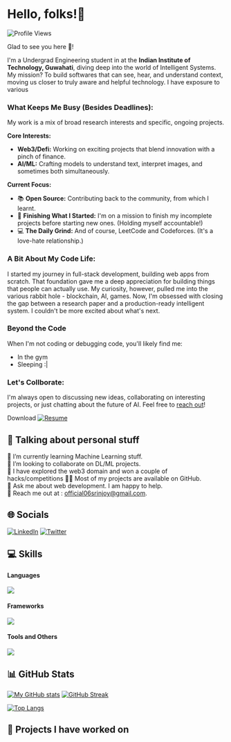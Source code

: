 # Hello, folks!👋

![Profile Views](https://komarev.com/ghpvc/?username=sgcodes7471&label=Profile+Views)

Glad to see you here 🤩!

I'm a Undergrad Engineering student in at the **Indian Institute of Technology, Guwahati**, diving deep into the world of Intelligent Systems. My mission? To build softwares that can see, hear, and understand context, moving us closer to truly aware and helpful technology. I have exposure to various 

### What Keeps Me Busy (Besides Deadlines):

My work is a mix of broad research interests and specific, ongoing projects.

**Core Interests:**
- **Web3/Defi:** Working on exciting projects that blend innovation with a pinch of finance.
- **AI/ML:** Crafting models to understand text, interpret images, and sometimes both simultaneously.

**Current Focus:**
- 📚 **Open Source:** Contributing back to the community, from which I learnt.
- 🧹 **Finishing What I Started:** I'm on a mission to finish my incomplete projects before starting new ones. (Holding myself accountable!)
- 💻 **The Daily Grind:** And of course, LeetCode and Codeforces. (It's a love-hate relationship.)

### A Bit About My Code Life:

I started my journey in full-stack development, building web apps from scratch. That foundation gave me a deep appreciation for building things that people can actually use. My curiosity, however, pulled me into the various rabbit hole - blockchain, AI, games. Now, I'm obsessed with closing the gap between a research paper and a production-ready intelligent system. I couldn't be more excited about what's next.

### Beyond the Code

When I'm not coding or debugging code, you'll likely find me:
- In the gym 
- Sleeping :|

### Let's Collborate:

I'm always open to discussing new ideas, collaborating on interesting projects, or just chatting about the future of AI.  Feel free to [reach out](https://mail.google.com/mail/?view=cm&fs=1&tf=1&to=official06srinjoy@gmail.com)!

Download
<a href="https://iitgoffice-my.sharepoint.com/:b:/g/personal/srinjoy_iitg_ac_in/Ef7npRgjZMlPqhY9zUyBRBoBHamP8o995X7_YppsR8DEWA?e=ZV4Lr8" target="_blank"><img src="https://img.shields.io/badge/Resume-%23121011.svg?logo=google-chrome&logoColor=white" alt="Resume"></a>


## 💫 Talking about personal stuff

🔭 I’m currently learning Machine Learning stuff.  
👯 I’m looking to collaborate on DL/ML projects.  
🌱 I have explored the web3 domain and won a couple of hacks/competitions 
👨‍💻 Most of my projects are available on GitHub.  
💬 Ask me about web development. I am happy to help.  
📧 Reach me out at : official06srinjoy@gmail.com.  

## 🌐 Socials

[![LinkedIn](https://img.shields.io/badge/LinkedIn-%230077B5.svg?logo=linkedin&logoColor=white)](https://www.linkedin.com/in/srinjoy-ghosh-97a9852a4/) [![Twitter](https://img.shields.io/badge/Twitter-%231DA1F2.svg?logo=Twitter&logoColor=white)](https://twitter.com/) 
<!-- [![Website](https://img.shields.io/badge/Website-%23121011.svg?logo=google-chrome&logoColor=white)](https://sgcodes7471.github.io/) -->

## 💻 Skills

#### Languages

<img src="https://skillicons.dev/icons?i=python,js,ts,cpp,c,go,java,solidity"/>

<!-- #### Libraries -->

<!-- <img src="https://skillicons.dev/icons?i=tensorflow,pytorch,opencv,ros"/> -->

<!-- ![TensorFlow](https://img.shields.io/badge/TensorFlow-%23FF6F00.svg?style=for-the-badge&logo=TensorFlow&logoColor=white)
![Keras](https://img.shields.io/badge/Keras-%23D00000.svg?style=for-the-badge&logo=Keras&logoColor=white)
![PyTorch](https://img.shields.io/badge/PyTorch-%23EE4C2C.svg?style=for-the-badge&logo=PyTorch&logoColor=white)
![OpenCV](https://img.shields.io/badge/OpenCV-%23white.svg?style=for-the-badge&logo=OpenCV&logoColor=white)
![NumPy](https://img.shields.io/badge/NumPy-%23013243.svg?style=for-the-badge&logo=NumPy&logoColor=white)
![Pandas](https://img.shields.io/badge/Pandas-%23150458.svg?style=for-the-badge&logo=Pandas&logoColor=white)
![Matplotlib](https://img.shields.io/badge/Matplotlib-%23ffffff.svg?style=for-the-badge&logo=Matplotlib&logoColor=black)
![Seaborn](https://img.shields.io/badge/Seaborn-%23white.svg?style=for-the-badge&logo=Seaborn&logoColor=white)
![scikit-learn](https://img.shields.io/badge/scikit--learn-%23F7931E.svg?style=for-the-badge&logo=scikit-learn&logoColor=white)
![ROS](https://img.shields.io/badge/ROS-%23000.svg?style=for-the-badge&logo=ROS&logoColor=white) -->

#### Frameworks

<img src="https://skillicons.dev/icons?i=flask,nextjs,react,express,nodejs,tailwindcss"/>

<!-- ![Flask](https://img.shields.io/badge/Flask-%23000.svg?style=for-the-badge&logo=Flask&logoColor=white)
![NextJS](https://img.shields.io/badge/NextJS-%23000000.svg?style=for-the-badge&logo=Next.js&logoColor=white)
![React](https://img.shields.io/badge/React-%2320232a.svg?style=for-the-badge&logo=React&logoColor=%2361DAFB)
![ExpressJS](https://img.shields.io/badge/ExpressJS-%23404d59.svg?style=for-the-badge&logo=Express&logoColor=%2361DAFB)
![NodeJS](https://img.shields.io/badge/NodeJS-%23339933.svg?style=for-the-badge&logo=Node.js&logoColor=white)
![TailwindCSS](https://img.shields.io/badge/TailwindCSS-%2338B2AC.svg?style=for-the-badge&logo=Tailwind-CSS&logoColor=white) -->

#### Tools and Others

<img src="https://skillicons.dev/icons?i=postgresql,mysql,mongodb,supabase,linux,git,docker,aws"/>

<!-- ![Git](https://img.shields.io/badge/Git-%23F05033.svg?style=for-the-badge&logo=Git&logoColor=white)
![MongoDB](https://img.shields.io/badge/MongoDB-%234ea94b.svg?style=for-the-badge&logo=MongoDB&logoColor=white)
![PostgreSQL](https://img.shields.io/badge/PostgreSQL-%23316192.svg?style=for-the-badge&logo=PostgreSQL&logoColor=white)
![MySQL](https://img.shields.io/badge/mysql-%2300f.svg?style=for-the-badge&logo=mysql&logoColor=white)
![Supabase](https://img.shields.io/badge/Supabase-3ECF8E?style=for-the-badge&logo=supabase&logoColor=white)
![Linux](https://img.shields.io/badge/Linux-%23FCC624.svg?style=for-the-badge&logo=Linux&logoColor=black) -->


## 📊 GitHub Stats

[![My GitHub stats](https://github-readme-stats.vercel.app/api?username=sgcodes7471&count_private=true&show_icons=true&theme=github_dark)](https://github.com/anuraghazra/github-readme-stats) [![GitHub Streak](https://github-readme-streak-stats-eight.vercel.app/?user=sgcodes7471&theme=github-dark&background=0D1117&border=FFFFFF&stroke=4B8DDA&currStreakNum=C3D1D9&ring=1B2F45&sideLabels=C3D1D9&sideNums=C3D1D9&currStreakLabel=C3D1D9&dates=767F84)](https://git.io/streak-stats)


[![Top Langs](https://github-readme-stats.vercel.app/api/top-langs/?username=sgcodes7471&layout=compact&hide_progress=true&theme=github_dark&langs_count=10)](https://github.com/anuraghazra/github-readme-stats)


## 📔 Projects I have worked on

<!-- [![Readme Card](https://github-readme-stats.vercel.app/api/pin/?username=astro-reactive&repo=astro-reactive&show_owner=true&theme=github_dark)](https://github.com/astro-reactive/astro-reactive) -->

<!-- #### [View all Contributions](https://github.com/sgcodes7471/MyContributions) -->

<!-- <h3 align="center"> <b> Show some ❤️ by starring some of the repositories! </b> </h3> -->
